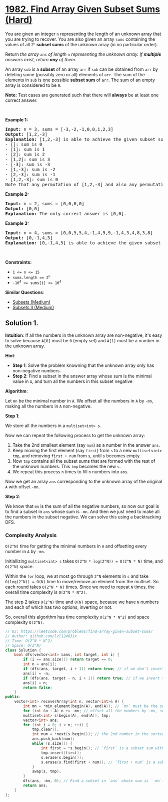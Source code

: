 # [1982. Find Array Given Subset Sums (Hard)](https://leetcode.com/problems/find-array-given-subset-sums/)

<p>You are given an integer <code>n</code> representing the length of an unknown array that you are trying to recover. You are also given an array <code>sums</code> containing the values of all <code>2<sup>n</sup></code> <strong>subset sums</strong> of the unknown array (in no particular order).</p>

<p>Return <em>the array </em><code>ans</code><em> of length </em><code>n</code><em> representing the unknown array. If <strong>multiple</strong> answers exist, return <strong>any</strong> of them</em>.</p>

<p>An array <code>sub</code> is a <strong>subset</strong> of an array <code>arr</code> if <code>sub</code> can be obtained from <code>arr</code> by deleting some (possibly zero or all) elements of <code>arr</code>. The sum of the elements in <code>sub</code> is one possible <strong>subset sum</strong> of <code>arr</code>. The sum of an empty array is considered to be <code>0</code>.</p>

<p><strong>Note:</strong> Test cases are generated such that there will <strong>always</strong> be at least one correct answer.</p>

<p>&nbsp;</p>
<p><strong>Example 1:</strong></p>

<pre><strong>Input:</strong> n = 3, sums = [-3,-2,-1,0,0,1,2,3]
<strong>Output:</strong> [1,2,-3]
<strong>Explanation: </strong>[1,2,-3] is able to achieve the given subset sums:
- []: sum is 0
- [1]: sum is 1
- [2]: sum is 2
- [1,2]: sum is 3
- [-3]: sum is -3
- [1,-3]: sum is -2
- [2,-3]: sum is -1
- [1,2,-3]: sum is 0
Note that any permutation of [1,2,-3] and also any permutation of [-1,-2,3] will also be accepted.
</pre>

<p><strong>Example 2:</strong></p>

<pre><strong>Input:</strong> n = 2, sums = [0,0,0,0]
<strong>Output:</strong> [0,0]
<strong>Explanation:</strong> The only correct answer is [0,0].
</pre>

<p><strong>Example 3:</strong></p>

<pre><strong>Input:</strong> n = 4, sums = [0,0,5,5,4,-1,4,9,9,-1,4,3,4,8,3,8]
<strong>Output:</strong> [0,-1,4,5]
<strong>Explanation:</strong> [0,-1,4,5] is able to achieve the given subset sums.
</pre>

<p>&nbsp;</p>
<p><strong>Constraints:</strong></p>

<ul>
	<li><code>1 &lt;= n &lt;= 15</code></li>
	<li><code>sums.length == 2<sup>n</sup></code></li>
	<li><code>-10<sup>4</sup> &lt;= sums[i] &lt;= 10<sup>4</sup></code></li>
</ul>


**Similar Questions**:
* [Subsets (Medium)](https://leetcode.com/problems/subsets/)
* [Subsets II (Medium)](https://leetcode.com/problems/subsets-ii/)

## Solution 1.

**Intuition**: If all the numbers in the unknown array are non-negative, it's easy to solve because `A[0]` must be `0` (empty set) and `A[1]` must be a number in the unknown array.

**Hint**: 
* **Step 1**: Solve the problem knowning that the unknown array only has non-negative numbers.
* **Step 2**: Find a subset in the answer array whose sum is the minimal value in `A`, and turn all the numbers in this subset negative

**Algorithm**:

Let `mn` be the minimal number in `A`. We offset all the numbers in `A` by `-mn`, making all the numbers in `A` non-negative.

**Step 1**:

We store all the numbers in a `multiset<int> s`.

Now we can repeat the following process to get the unknown array:
1. Take the 2nd smallest element (say `num`) as a number in the answer `ans`.
2. Keep moving the first element (say `first`) from `s` to a new `multiset<int> tmp`, and removing `first + num` from `s`, until `s` becomes empty.
3. Now `tmp` contains all the subset sums that are formed with the rest of the unknown numbers. This `tmp` becomes the new `s`.
4. We repeat this process `n` times to fill `n` numbers into `ans`.

Now we get an array `ans` corresponding to the unknown array of the original `A` with offset `-mn`.

**Step 2**:

We know that `mn` is the sum of all the negative numbers, so now our goal is to find a subset in `ans` whose sum is `-mn`. And then we just need to make all the numbers in the subset negative. We can solve this using a backtracking DFS.

### Complexity Analysis

`O(2^N)` time for getting the minimal numbers in `A` and offsetting every number in `A` by `-mn`.

Initiallizing `multiset<int> s` takes `O(2^N * log(2^N)) = O(2^N * N)` time, and `O(2^N)` space.

Within the `for` loop, we at most go through `2^N` elements in `s` and take `O(log(2^N)) = O(N)` time to move/remove an element from the multiset. So each round takes `O(2^N * N)` times. Since we need to repeat `N` times, the overall time complexity is `O(2^N * N^2)`.

The step 2 takes `O(2^N)` time and `O(N)` space, because we have `N` numbers and each of which has two options, inverting or not.

So, overall this algorithm has time complexity `O(2^N * N^2)` and space complexity `O(2^N)`.

```cpp
// OJ: https://leetcode.com/problems/find-array-given-subset-sums/
// Author: github.com/lzl124631x
// Time: O(2^N * N^2)
// Space: O(2^N)
class Solution {
    bool dfs(vector<int> &ans, int target, int i) {
        if (i == ans.size()) return target == 0;
        int n = ans[i];
        if (dfs(ans, target, i + 1)) return true; // if we don't invert this number
        ans[i] = -n;
        if (dfs(ans, target - n, i + 1)) return true; // if we invert this number
        ans[i] = n;
        return false;
    }
public:
    vector<int> recoverArray(int n, vector<int>& A) {
        int mn = *min_element(begin(A), end(A)); // `mn` must be the sum of all the negative numbers in `A`.
        for (int &n : A) n += -mn; // offset all the numbers by -mn, so that all the numbers in `A` are non-negative.
        multiset<int> s(begin(A), end(A)), tmp;
        vector<int> ans;
        for (int i = 0; i < n; ++i) {
            tmp.clear();
            int num = *next(s.begin()); // the 2nd number in the sorted subset sums must be a number in the answer
            ans.push_back(num);
            while (s.size()) {
                int first = *s.begin(); // `first` is a subset sum without `num`. We leave it for the next round.
                tmp.insert(first);
                s.erase(s.begin());
                s.erase(s.find(first + num)); // `first + num` is a subset sum with `num` which should be ignored going forward.
            }
            swap(s, tmp);
        }
        dfs(ans, -mn, 0); // Find a subset in `ans` whose sum is `-mn`. Invert all the numbers in this subset.
        return ans;
    }
};
```